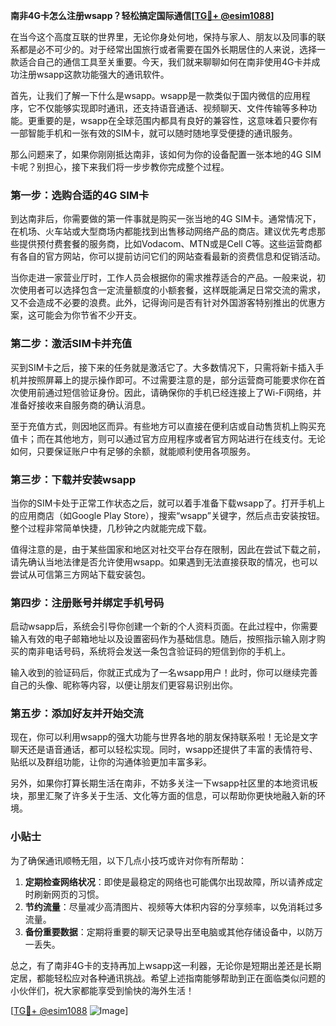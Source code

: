 **南非4G卡怎么注册wsapp？轻松搞定国际通信[[TG💪+ @esim1088](https://t.me/s/esim1088)]**

在当今这个高度互联的世界里，无论你身处何地，保持与家人、朋友以及同事的联系都是必不可少的。对于经常出国旅行或者需要在国外长期居住的人来说，选择一款适合自己的通信工具至关重要。今天，我们就来聊聊如何在南非使用4G卡并成功注册wsapp这款功能强大的通讯软件。

首先，让我们了解一下什么是wsapp。wsapp是一款类似于国内微信的应用程序，它不仅能够实现即时通讯，还支持语音通话、视频聊天、文件传输等多种功能。更重要的是，wsapp在全球范围内都具有良好的兼容性，这意味着只要你有一部智能手机和一张有效的SIM卡，就可以随时随地享受便捷的通讯服务。

那么问题来了，如果你刚刚抵达南非，该如何为你的设备配置一张本地的4G SIM卡呢？别担心，接下来我们将一步步教你完成整个过程。

### 第一步：选购合适的4G SIM卡

到达南非后，你需要做的第一件事就是购买一张当地的4G SIM卡。通常情况下，在机场、火车站或大型商场内都能找到出售移动网络产品的商店。建议优先考虑那些提供预付费套餐的服务商，比如Vodacom、MTN或是Cell C等。这些运营商都有各自的官方网站，你可以提前访问它们的网站查看最新的资费信息和促销活动。

当你走进一家营业厅时，工作人员会根据你的需求推荐适合的产品。一般来说，初次使用者可以选择包含一定流量额度的小额套餐，这样既能满足日常交流的需求，又不会造成不必要的浪费。此外，记得询问是否有针对外国游客特别推出的优惠方案，这可能会为你节省不少开支。

### 第二步：激活SIM卡并充值

买到SIM卡之后，接下来的任务就是激活它了。大多数情况下，只需将新卡插入手机并按照屏幕上的提示操作即可。不过需要注意的是，部分运营商可能要求你在首次使用前通过短信验证身份。因此，请确保你的手机已经连接上了Wi-Fi网络，并准备好接收来自服务商的确认消息。

至于充值方式，则因地区而异。有些地方可以直接在便利店或自动售货机上购买充值卡；而在其他地方，则可以通过官方应用程序或者官方网站进行在线支付。无论如何，只要保证账户中有足够的余额，就能顺利使用各项服务。

### 第三步：下载并安装wsapp

当你的SIM卡处于正常工作状态之后，就可以着手准备下载wsapp了。打开手机上的应用商店（如Google Play Store），搜索“wsapp”关键字，然后点击安装按钮。整个过程非常简单快捷，几秒钟之内就能完成下载。

值得注意的是，由于某些国家和地区对社交平台存在限制，因此在尝试下载之前，请先确认当地法律是否允许使用wsapp。如果遇到无法直接获取的情况，也可以尝试从可信第三方网站下载安装包。

### 第四步：注册账号并绑定手机号码

启动wsapp后，系统会引导你创建一个新的个人资料页面。在此过程中，你需要输入有效的电子邮箱地址以及设置密码作为基础信息。随后，按照指示输入刚才购买的南非电话号码，系统将会发送一条包含验证码的短信到你的手机上。

输入收到的验证码后，你就正式成为了一名wsapp用户！此时，你可以继续完善自己的头像、昵称等内容，以便让朋友们更容易识别出你。

### 第五步：添加好友并开始交流

现在，你可以利用wsapp的强大功能与世界各地的朋友保持联系啦！无论是文字聊天还是语音通话，都可以轻松实现。同时，wsapp还提供了丰富的表情符号、贴纸以及群组功能，让你的沟通体验更加丰富多彩。

另外，如果你打算长期生活在南非，不妨多关注一下wsapp社区里的本地资讯板块，那里汇聚了许多关于生活、文化等方面的信息，可以帮助你更快地融入新的环境。

### 小贴士

为了确保通讯顺畅无阻，以下几点小技巧或许对你有所帮助：

1. **定期检查网络状况**：即使是最稳定的网络也可能偶尔出现故障，所以请养成定时刷新网页的习惯。
2. **节约流量**：尽量减少高清图片、视频等大体积内容的分享频率，以免消耗过多流量。
3. **备份重要数据**：定期将重要的聊天记录导出至电脑或其他存储设备中，以防万一丢失。

总之，有了南非4G卡的支持再加上wsapp这一利器，无论你是短期出差还是长期定居，都能轻松应对各种通讯挑战。希望上述指南能够帮助到正在面临类似问题的小伙伴们，祝大家都能享受到愉快的海外生活！

[[TG💪+ @esim1088](https://t.me/s/esim1088) ![Image](https://i.postimg.cc/4NQfJmqS/Snipaste-2025-05-13-00-14-12.png)]